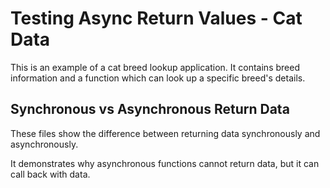 # Testing Async Return Values - Cat Data

This is an example of a cat breed lookup application. It contains breed information and a function which can look up a specific breed's details.

## Synchronous vs Asynchronous Return Data

These files show the difference between returning data synchronously and asynchronously.

It demonstrates why asynchronous functions cannot return data, but it can call back with data.

